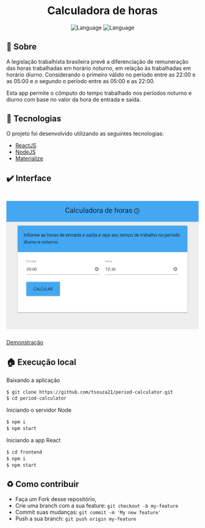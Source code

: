 <h1 align="center">
    <b>Calculadora de horas</b> 
</h1>

<p align="center">    
    <img alt="Language" src="https://img.shields.io/badge/language-ReactJS-brightgreen">
    <img alt="Language" src="https://img.shields.io/badge/language-Node-brightgreen">
</p>

## 🔖 Sobre

A legislação trabalhista brasileira prevê a diferenciação de remuneração das horas
trabalhadas em horário noturno, em relação às trabalhadas em horário diurno. Considerando o primeiro válido no período entre as 22:00 e as 05:00 e o segundo o período entre as 05:00 e as 22:00.

Esta app permite o cômputo do tempo trabalhado nos períodos noturno e diurno com base no valor da hora de entrada e saída.

<a id="documentacao"></a>

## 🚀 Tecnologias

O projeto foi desenvolvido utilizando as seguintes tecnologias:

-   [ReactJS](https://reactjs.org/)
-   [NodeJS](https://nodejs.org/)
-   [Materialize](https://materializecss.com/)

## ✔️ Interface

<h1 align="center">
    <img alt="Web" src="./.github/app.png" width="600px">
</h1>

[Demonstração](https://tsouza-period-calculator.herokuapp.com/)

<a id="como-contribuir"></a>

## 🏠 Execução local

Baixando a aplicação

```bash
$ git clone https://github.com/tsouza21/period-calculator.git
$ cd period-calculator
```

Iniciando o servidor Node

```bash
$ npm i
$ npm start
```

Iniciando a app React

```bash
$ cd frontend
$ npm i
$ npm start
```

## ♻️ Como contribuir

-   Faça um Fork desse repositório,
-   Crie uma branch com a sua feature: `git checkout -b my-feature`
-   Commit suas mudanças: `git commit -m 'My new feature'`
-   Push a sua branch: `git push origin my-feature`

